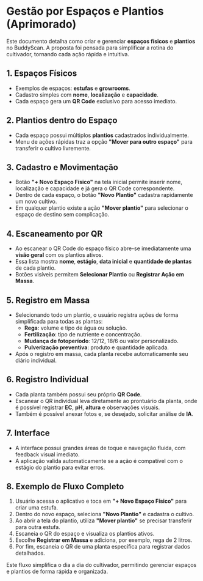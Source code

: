 # Gestão por Espaços e Plantios (Aprimorado)

Este documento detalha como criar e gerenciar **espaços físicos** e **plantios** no BuddyScan. A proposta foi pensada para simplificar a rotina do cultivador, tornando cada ação rápida e intuitiva.

## 1. Espaços Físicos
- Exemplos de espaços: **estufas** e **growrooms**.
- Cadastro simples com **nome**, **localização** e **capacidade**.
- Cada espaço gera um **QR Code** exclusivo para acesso imediato.

## 2. Plantios dentro do Espaço
- Cada espaço possui múltiplos **plantios** cadastrados individualmente.
- Menu de ações rápidas traz a opção **"Mover para outro espaço"** para transferir o cultivo livremente.

## 3. Cadastro e Movimentação
- Botão **"+ Novo Espaço Físico"** na tela inicial permite inserir nome, localização e capacidade e já gera o QR Code correspondente.
- Dentro de cada espaço, o botão **"Novo Plantio"** cadastra rapidamente um novo cultivo.
- Em qualquer plantio existe a ação **"Mover plantio"** para selecionar o espaço de destino sem complicação.

## 4. Escaneamento por QR
- Ao escanear o QR Code do espaço físico abre-se imediatamente uma **visão geral** com os plantios ativos.
- Essa lista mostra **nome**, **estágio**, **data inicial** e **quantidade de plantas** de cada plantio.
- Botões visíveis permitem **Selecionar Plantio** ou **Registrar Ação em Massa**.

## 5. Registro em Massa
- Selecionando todo um plantio, o usuário registra ações de forma simplificada para todas as plantas:
  - **Rega**: volume e tipo de água ou solução.
  - **Fertilização**: tipo de nutriente e concentração.
  - **Mudança de fotoperíodo**: 12/12, 18/6 ou valor personalizado.
  - **Pulverização preventiva**: produto e quantidade aplicada.
- Após o registro em massa, cada planta recebe automaticamente seu diário individual.

## 6. Registro Individual
- Cada planta também possui seu próprio **QR Code**.
- Escanear o QR individual leva diretamente ao prontuário da planta, onde é possível registrar **EC**, **pH**, **altura** e observações visuais.
- Também é possível anexar fotos e, se desejado, solicitar análise de **IA**.

## 7. Interface
- A interface possui grandes áreas de toque e navegação fluida, com feedback visual imediato.
- A aplicação valida automaticamente se a ação é compatível com o estágio do plantio para evitar erros.

## 8. Exemplo de Fluxo Completo
1. Usuário acessa o aplicativo e toca em **"+ Novo Espaço Físico"** para criar uma estufa.
2. Dentro do novo espaço, seleciona **"Novo Plantio"** e cadastra o cultivo.
3. Ao abrir a tela do plantio, utiliza **"Mover plantio"** se precisar transferir para outra estufa.
4. Escaneia o QR do espaço e visualiza os plantios ativos.
5. Escolhe **Registrar em Massa** e adiciona, por exemplo, rega de 2 litros.
6. Por fim, escaneia o QR de uma planta específica para registrar dados detalhados.

Este fluxo simplifica o dia a dia do cultivador, permitindo gerenciar espaços e plantios de forma rápida e organizada.
